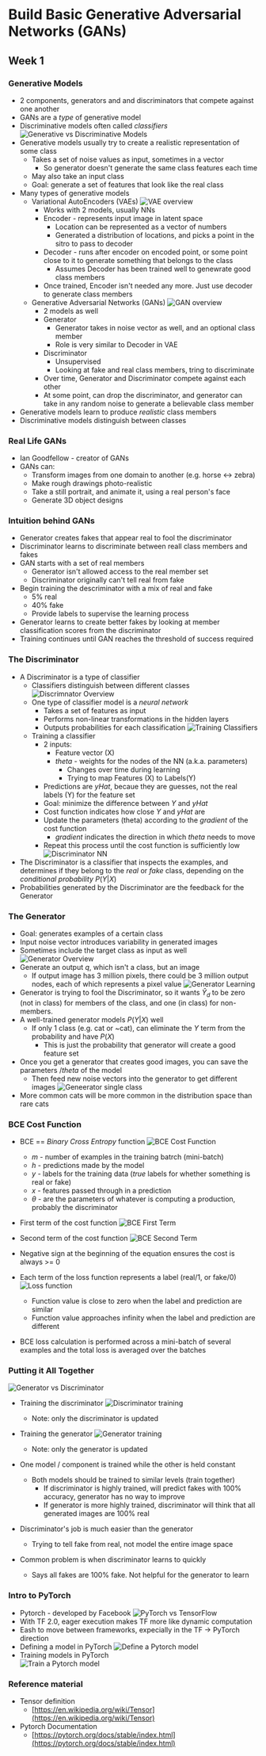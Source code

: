 # Build Basic Generative Adversarial Networks (GANs)

## Week 1

### Generative Models
- 2 components, generators and and discriminators that compete against one another
- GANs are a _type_ of generative model
- Discriminative models often called _classifiers_
![Generative vs Discriminative Models](./images/Gen_vs_Discr_models.png)
- Generative models usually try to create a realistic representation of some class
   - Takes a set of noise values as input, sometimes in a vector
      - So generator doesn't generate the same class features each time
   - May also take an input class
   - Goal: generate a set of features that look like the real class
- Many types of generative models
   - Variational AutoEncoders (VAEs)
      ![VAE overview](./images/VAE_overview.png)
       - Works with 2 models, usually NNs
       - Encoder - represents input image in latent space
          - Location can be represented as a vector of numbers
          - Generated a distribution of locations, and picks a point in the sitro to pass to decoder
       - Decoder - runs after encoder on encoded point, or some point close to it to generate
         something that belongs to the class
          - Assumes Decoder has been trained well to genewrate good class members
       - Once trained, Encoder isn't needed any more.  Just use decoder to generate
         class members
   - Generative Adversarial Networks (GANs)
      ![GAN overview](./images/GAN_overview.png)
      - 2 models as well
      - Generator
         - Generator takes in noise vector as well, and an optional class member
         - Role is very similar to Decoder in VAE
      - Discriminator
         - Unsupervised
         - Looking at fake and real class members, tring to discriminate
      - Over time, Generator and Discriminator compete against each other
      - At some point, can drop the discriminator, and generator can take in any random noise 
        to generate a believable class member
- Generative models learn to produce _realistic_ class members
- Discriminative models distinguish between classes

### Real Life GANs
- Ian Goodfellow - creator of GANs
- GANs can:
   - Transform images from one domain to another (e.g. horse <-> zebra)
   - Make rough drawings photo-realistic
   - Take a still portrait, and animate it, using a real person's face
   - Generate 3D object designs


### Intuition behind GANs
- Generator creates fakes that appear real to fool the discriminator
- Discriminator learns to discriminate between reall class members and fakes
- GAN starts with a set of real members
   - Generator isn't allowed access to the real member set
   - Discriminator originally can't tell real from fake
- Begin training the descriminator with a mix of real and fake
   - 5% real
   - 40% fake
   - Provide labels to supervise the learning process
- Generator learns to create better fakes by looking at member classification scores
  from the discriminator
- Training continues until GAN reaches the threshold of success required

### The Discriminator
- A Discriminator is a type of classifier
   - Classifiers distinguish between different classes
   ![Discrimnator Overview](./images/Discriminator_overview.png)
   - One type of classifier model is a _neural network_
      - Takes a set of features as input
      - Performs non-linear transformations in the hidden layers
      - Outputs probabilities for each classification
   ![Training Classifiers](./images/Training_classifiers.png)
   - Training a classifier
      - 2 inputs:
         - Feature vector (X)
         - _theta_ - weights for the nodes of the NN (a.k.a. parameters)
            - Changes over time during learning
            - Trying to map Features (X) to Labels(Y)
      - Predictions are _yHat_, becaue they are guesses, not the real labels (Y) for the
        feature set
      - Goal: minimize the difference between _Y_ and _yHat_
      - Cost function indicates how close _Y_ and _yHat_ are
      - Update the parameters (theta) according to the _gradient_ of the cost function
         - _gradient_ indicates the direction in which _theta_ needs to move
      - Repeat this process until the cost function is sufficiently low
![Discriminator NN](./images/Discriminator_NN.png)
- The Discriminator is a classifier that inspects the examples, and determines if 
  they belong to the _real_ or _fake_ class, depending on the _conditional probability_ $P(Y|X)$
- Probabilities generated by the Discriminator are the feedback for the Generator

### The Generator
- Goal: generates examples of a certain class
- Input noise vector introduces variability in generated images
- Sometimes include the target class as input as well
![Generator Overview](./images/Generator_overview.png)
- Generate an output _q_, which isn't a class, but an image
   - If output image has 3 million pixels, there could be 3 million output nodes, each of which
     represents a pixel value
![Generator Learning](./images/Generator_learning.png)
- Generator is trying to fool the Discriminator, so it wants $\hat{Y}_{d}$ to be zero (not in class)
  for members of the class, and one (in class) for non-members.
- A well-trained generator models $P(Y|X)$ well
   - If only 1 class (e.g. cat or ~cat), can eliminate the _Y_ term from the probability and have $P(X)$
      - This is just the probability that generator will create a good feature set
- Once you get a generator that creates good images, you can save the parameters $/theta$ of the 
  model 
   - Then feed new noise vectors into the generator to get different images
![Geneerator single class](./images/Generator_single_class.png)
- More common cats will be more common in the distribution space than rare cats


### BCE Cost Function
- BCE == _Binary Cross Entropy_ function
![BCE Cost Function](./images/BCE_cost_function.png)
   - _m_ - number of examples in the training batrch (mini-batch)
   - _h_ - predictions made by the model
   - _y_ - labels for the training data (_true_ labels for whether something is real or fake)
   - _x_ - features passed through in a prediction
   - $\theta$ - are the parameters of whatever is computing a production, probably the discriminator

- First term of the cost function
   ![BCE First Term](./images/BCE_first_term.png)

- Second term of the cost function
   ![BCE Second Term](./images/BCE_second_term.png)

- Negative sign at the beginning of the equation ensures the cost is always >= 0

- Each term of the loss function represents a label (real/1, or fake/0)
   ![Loss function](./images/Loss_function.png)
   - Function value is close to zero when the label and prediction are similar
   - Function value approaches infinity when the label and prediction are different
- BCE loss calculation is performed across a mini-batch of several examples and the
  total loss is averaged over the batches

### Putting it All Together
![Generator vs Discriminator](./images/Generator_vs_discriminator.png)

- Training the discriminator
   ![Discriminator training](./images/Discriminator_training.png)
   - Note: only the discriminator is updated

- Training the generator
   ![Generator training](./images/Generator_training.png)
   - Note: only the generator is updated

- One model / component is trained while the other is held constant
   - Both models should be trained to similar levels (train together)
      - If discriminator is highly trained, will predict fakes with 100% accuracy, generator has no
        way to improve
      - If generator is more highly trained, discriminator will think that all generated images are
        100% real
- Discriminator's job is much easier than the generator
   - Trying to tell fake from real, not model the entire image space
- Common problem is when discriminator learns to quickly
   - Says all fakes are 100% fake.  Not helpful for the generator to learn

### Intro to PyTorch
- Pytorch - developed by Facebook
![PyTorch vs TensorFlow](./images/PyTorch_vs_TensorFlow.png)
- With TF 2.0, eager execution makes TF more like dynamic computation
- Eash to move between frameworks, expecially in the TF -> PyTorch direction
- Defining a model in PyTorch
   ![Define a Pytorch model](./images/PyTorch_define_model.png)
- Training models in PyTorch   
   ![Train a Pytorch model](./images/PyTorch_train_model.png)

### Reference material
- Tensor definition
   - [https://en.wikipedia.org/wiki/Tensor](https://en.wikipedia.org/wiki/Tensor)
- Pytorch Documentation 
   - [https://pytorch.org/docs/stable/index.html](https://pytorch.org/docs/stable/index.html)